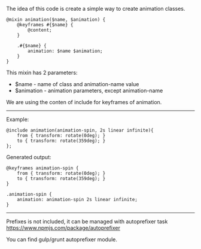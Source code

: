 The idea of this code is create a simple way to create animation classes.

```
@mixin animation($name, $animation) {
    @keyframes #{$name} {
        @content;
    }

    .#{$name} {
        animation: $name $animation;
    }
}
```

This mixin has 2 parameters: 
- $name - name of class and animation-name value
- $animation - animation parameters, except animation-name

We are using the conten of include for keyframes of animation.

-------------------------------------------
Example:

```
@include animation(animation-spin, 2s linear infinite){
    from { transform: rotate(0deg); }
    to { transform: rotate(359deg); }
};
```

Generated output:

```
@keyframes animation-spin {
    from { transform: rotate(0deg); }
    to { transform: rotate(359deg); }
}

.animation-spin {
    animation: animation-spin 2s linear infinite;
}
```

-------------------------------------------
Prefixes is not included, it can be managed with autoprefixer task 
https://www.npmjs.com/package/autoprefixer

You can find gulp/grunt autoprefixer module.